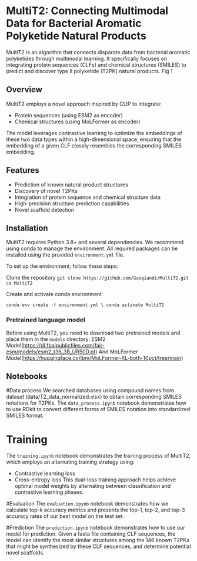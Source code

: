 # MultiT2: Connecting Multimodal Data for Bacterial Aromatic Polyketide Natural Products

MultiT2 is an algorithm that connects disparate data from bacterial aromatic polyketides through multimodal learning. It specifically focuses on integrating protein sequences (CLFs) and chemical structures (SMILES) to predict and discover type II polyketide (T2PK) natural products.
Fig 1

## Overview

MultiT2 employs a novel approach inspired by CLIP to integrate:
- Protein sequences (using ESM2 as encoder)
- Chemical structures (using MoLFormer as encoder)

The model leverages contrastive learning to optimize the embeddings of these two data types within a high-dimensional space, ensuring that the embedding of a given CLF closely resembles the corresponding SMILES embedding.

## Features

- Prediction of known natural product structures
- Discovery of novel T2PKs
- Integration of protein sequence and chemical structure data
- High-precision structure prediction capabilities
- Novel scaffold detection

## Installation
MultiT2 requires Python 3.8+ and several dependencies. We recommend using conda to manage the environment. All required packages can be installed using the provided `environment.yml` file.

To set up the environment, follow these steps:

Clone the repository
`git clone https://github.com/Gaoqiandi/MultiT2.git`
`cd MultiT2`

Create and activate conda environment

`conda env create -f environment.yml \
conda activate MultiT2`

### Pretrained language model
Before using MultiT2, you need to download two pretrained models and place them in the `models` directory: ESM2 Model(https://dl.fbaipublicfiles.com/fair-esm/models/esm2_t36_3B_UR50D.pt) 
And MoLFormer Model(https://huggingface.co/ibm/MoLFormer-XL-both-10pct/tree/main)


## Notebooks
#Data process
We searched databases using compound names from dataset (data/T2_data_normalized.xlsx) to obtain corresponding SMILES notations for T2PKs. The `data_process.ipynb` notebook demonstrates how to use RDkit to convert different forms of SMILES notation into standardized SMILES format.

# Training
The `training.ipynb` notebook demonstrates the training process of MultiT2, which employs an alternating training strategy using:
- Contrastive learning loss
- Cross-entropy loss
This dual-loss training approach helps achieve optimal model weights by alternating between classification and contrastive learning phases.

#Evaluation
The `evaluation.ipynb` notebook demonstrates how we calculate top-k accuracy metrics and presents the top-1, top-2, and top-3 accuracy rates of our best model on the test set.

#Prediction
The `prediction.ipynb` notebook demonstrates how to use our model for prediction. Given a fasta file containing CLF sequences, the model can identify the most similar structures among the 146 known T2PKs that might be synthesized by these CLF sequences, and determine potential novel scaffolds.
